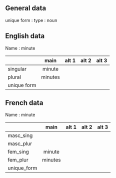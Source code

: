 ## General data

unique form :
type : noun

## English data

Name : minute

|             |  main   | alt 1 | alt 2 | alt 3 |
| :---------- | :-----: | :---: | :---: | ----- |
| singular    | minute  |       |       |       |
| plural      | minutes |       |       |       |
| unique form |         |       |       |       |

## French data

Name : minute

|             |  main   | alt 1 | alt 2 | alt 3 |
| :---------- | :-----: | :---: | :---: | :---: |
| masc_sing   |         |       |       |       |
| masc_plur   |         |       |       |       |
| fem_sing    | minute  |       |       |       |
| fem_plur    | minutes |       |       |       |
| unique_form |         |       |       |       |


